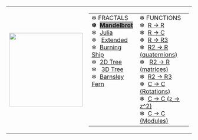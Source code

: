 <html>
<head>
  <link rel="stylesheet" type="text/css" href="https://chefpino.github.io/fun.with.functions/css/main.css" />
</head>
  <body>
    <table>
      <tr>
        <td><img width="200" src="https://chefpino.github.io/fun.with.functions/imgs/3d.png"></td>
        <td>
<table width="100%" class="navmenu"><tbody><tr>
<td valign="top">❄&nbsp;FRACTALS<br><b>❄&nbsp;&nbsp;</b><a href="https://chefpino.github.io/fun.with.functions/fractals/mandelbrot/index.html"><b style="background-color:#AAAAAA">Mandelbrot</b></a><br>❄&nbsp;&nbsp;<a href="https://chefpino.github.io/fun.with.functions/fractals/julia/index.html">Julia</a><br>❄&nbsp;&nbsp;&nbsp;<a href="https://chefpino.github.io/fun.with.functions/fractals/julia/extendedjuliasets.html">Extended</a><br>❄&nbsp;&nbsp;<a href="https://chefpino.github.io/fun.with.functions/fractals/burningship/index.html">Burning Ship</a><br>❄&nbsp;&nbsp;<a href="https://chefpino.github.io/fun.with.functions/fractals/tree/index.html">2D Tree</a><br>❄&nbsp;&nbsp;&nbsp;<a href="https://chefpino.github.io/fun.with.functions/plotmathfunctions/3d/3d.tree.html">3D Tree</a><br>❄&nbsp;&nbsp;<a href="https://chefpino.github.io/fun.with.functions/fractals/barnsley/index.html">Barnsley Fern</a></td><td valign="top">❄&nbsp;FUNCTIONS<br>❄&nbsp;&nbsp;<a href="https://chefpino.github.io/fun.with.functions/plotmathfunctions/2d/index.html">R -&gt; R</a><br>❄&nbsp;&nbsp;<a href="https://chefpino.github.io/fun.with.functions/plotmathfunctions/polar/index.html">R -&gt; C</a><br>❄&nbsp;&nbsp;<a href="https://chefpino.github.io/fun.with.functions/plotmathfunctions/3d/3d-R1toR3.html">R -&gt; R3</a><br>❄&nbsp;&nbsp;<a href="https://chefpino.github.io/fun.with.functions/plotmathfunctions/3d/3d-R2toR-q.html">R2 -&gt; R (quaternions)</a><br>❄&nbsp;&nbsp;&nbsp;<a href="https://chefpino.github.io/fun.with.functions/plotmathfunctions/3d/3d-R2toR-m.html">R2 -&gt; R (matrices)</a><br>❄&nbsp;&nbsp;<a href="https://chefpino.github.io/fun.with.functions/plotmathfunctions/3d/3d-R2toR3.html">R2 -&gt; R3</a><br>❄&nbsp;&nbsp;<a href="https://chefpino.github.io/fun.with.functions/plotmathfunctions/rotations/index.html">C -&gt; C (Rotations)</a><br>❄&nbsp;&nbsp;<a href="https://chefpino.github.io/fun.with.functions/plotmathfunctions/unitcircle/index.html">C -&gt; C (z -&gt; z^2)</a><br>❄&nbsp;&nbsp;<a href="https://chefpino.github.io/fun.with.functions/plotmathfunctions/unitcircle/modules.html">C -&gt; C (Modules)</a></td></tr></tbody></table>        </td>
      </tr>
    </table>
    
  </body>
</html>
